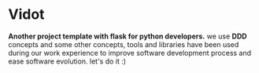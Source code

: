 # Vidot
**Another project template with flask for python developers.** we use **DDD** concepts and some other concepts, tools and libraries have been used during our work experience to improve software development process and ease software evolution. let's do it :)